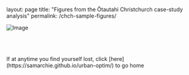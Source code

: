 layout: page
title: "Figures from the Ōtautahi Christchurch case-study analysis"
permalink: /chch-sample-figures/

![Image](src)


<br>
<br>
<br>
If at anytime you find yourself lost, click [here](https://samarchie.github.io/urban-optim/) to go home
